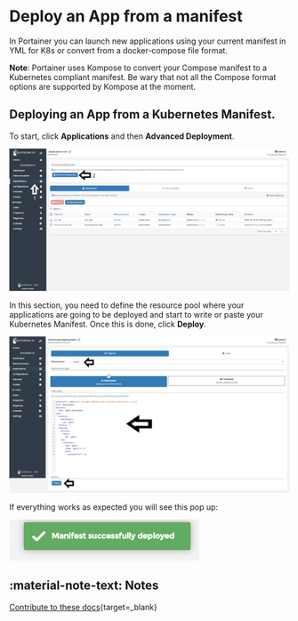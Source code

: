 # Deploy an App from a manifest

In Portainer you can launch new applications using your current manifest in YML for K8s or convert from a docker-compose file format. 

<b>Note</b>: Portainer uses Kompose to convert your Compose manifest to a Kubernetes compliant manifest. Be wary that not all the Compose format options are supported by Kompose at the moment.

## Deploying an App from a Kubernetes Manifest.

To start, click <b>Applications</b> and then <b>Advanced Deployment</b>.

![manifest](assets/manifest-1.png)

In this section, you need to define the resource pool where your applications are going to be deployed and start to write or paste your Kubernetes Manifest. Once this is done, click <b>Deploy</b>.

![manifest](assets/manifest-2.png)

If everything works as expected you will see this pop up:

![manifest](assets/manifest-3.png)

## :material-note-text: Notes

[Contribute to these docs](https://github.com/portainer/portainer-docs/blob/master/contributing.md){target=_blank}